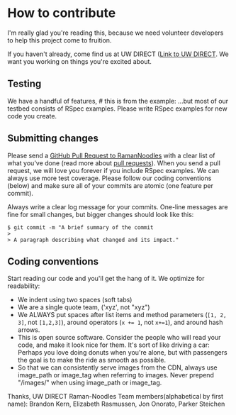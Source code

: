 # How to contribute

I'm really glad you're reading this, because we need volunteer developers to help this project come to fruition.

If you haven't already, come find us at UW DIRECT ([Link to UW DIRECT](https://www.cei.washington.edu/training/direct/). We want you working on things you're excited about.

## Testing

We have a handful of features, # this is from the example: ...but most of our testbed consists of RSpec examples. Please write RSpec examples for new code you create.

## Submitting changes

Please send a [GitHub Pull Request to RamanNoodles](https://github.com/raman-noodles/Raman-noodles/pull/new/master) with a clear list of what you've done (read more about [pull requests](http://help.github.com/pull-requests/)). When you send a pull request, we will love you forever if you include RSpec examples. We can always use more test coverage. Please follow our coding conventions (below) and make sure all of your commits are atomic (one feature per commit).

Always write a clear log message for your commits. One-line messages are fine for small changes, but bigger changes should look like this:

    $ git commit -m "A brief summary of the commit
    > 
    > A paragraph describing what changed and its impact."

## Coding conventions

Start reading our code and you'll get the hang of it. We optimize for readability:

  * We indent using two spaces (soft tabs)
  * We are a single quote team, ('xyz', not "xyz")
  * We ALWAYS put spaces after list items and method parameters (`[1, 2, 3]`, not `[1,2,3]`), around operators (`x += 1`, not `x+=1`), and around hash arrows.
  * This is open source software. Consider the people who will read your code, and make it look nice for them. It's sort of like driving a car: Perhaps you love doing donuts when you're alone, but with passengers the goal is to make the ride as smooth as possible.
  * So that we can consistently serve images from the CDN, always use image_path or image_tag when referring to images. Never prepend "/images/" when using image_path or image_tag.

Thanks,
UW DIRECT Raman-Noodles Team members(alphabetical by first name): Brandon Kern, Elizabeth Rasmussen, Jon Onorato, Parker Steichen
